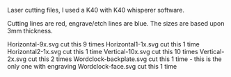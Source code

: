 Laser cutting files, I used a K40 with K40 whisperer software.

Cutting lines are red, engrave/etch lines are blue. The sizes are based upon 3mm thickness.


Horizontal-9x.svg           cut this 9 times
Horizontal1-1x.svg          cut this 1 time
Horizontal2-1x.svg          cut this 1 time
Vertical-10x.svg            cut this 10 times
Vertical-2x.svg             cut this 2 times
Wordclock-backplate.svg     cut this 1 time - this is the only one with engraving
Wordclock-face.svg          cut this 1 time

